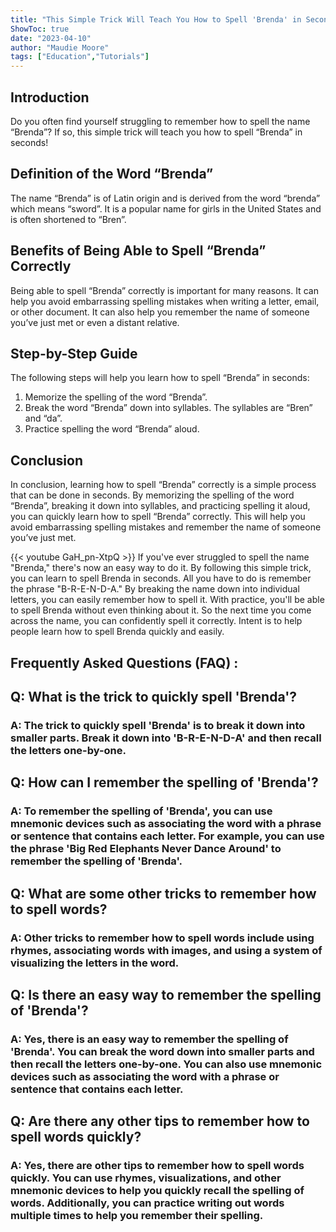 ```yaml
---
title: "This Simple Trick Will Teach You How to Spell 'Brenda' in Seconds!"
ShowToc: true 
date: "2023-04-10"
author: "Maudie Moore" 
tags: ["Education","Tutorials"]
---
```

## Introduction
Do you often find yourself struggling to remember how to spell the name “Brenda”? If so, this simple trick will teach you how to spell “Brenda” in seconds!

## Definition of the Word “Brenda”
The name “Brenda” is of Latin origin and is derived from the word “brenda” which means “sword”. It is a popular name for girls in the United States and is often shortened to “Bren”.

## Benefits of Being Able to Spell “Brenda” Correctly
Being able to spell “Brenda” correctly is important for many reasons. It can help you avoid embarrassing spelling mistakes when writing a letter, email, or other document. It can also help you remember the name of someone you’ve just met or even a distant relative.

## Step-by-Step Guide
The following steps will help you learn how to spell “Brenda” in seconds:

1. Memorize the spelling of the word “Brenda”. 
2. Break the word “Brenda” down into syllables. The syllables are “Bren” and “da”. 
3. Practice spelling the word “Brenda” aloud.

## Conclusion
In conclusion, learning how to spell “Brenda” correctly is a simple process that can be done in seconds. By memorizing the spelling of the word “Brenda”, breaking it down into syllables, and practicing spelling it aloud, you can quickly learn how to spell “Brenda” correctly. This will help you avoid embarrassing spelling mistakes and remember the name of someone you’ve just met.

{{< youtube GaH_pn-XtpQ >}} 
If you've ever struggled to spell the name "Brenda," there's now an easy way to do it. By following this simple trick, you can learn to spell Brenda in seconds. All you have to do is remember the phrase "B-R-E-N-D-A." By breaking the name down into individual letters, you can easily remember how to spell it. With practice, you'll be able to spell Brenda without even thinking about it. So the next time you come across the name, you can confidently spell it correctly. Intent is to help people learn how to spell Brenda quickly and easily.

## Frequently Asked Questions (FAQ) :
<h2>Q: What is the trick to quickly spell 'Brenda'?</h2>

<h3>A: The trick to quickly spell 'Brenda' is to break it down into smaller parts. Break it down into 'B-R-E-N-D-A' and then recall the letters one-by-one.</h3>

<h2>Q: How can I remember the spelling of 'Brenda'?</h2>

<h3>A: To remember the spelling of 'Brenda', you can use mnemonic devices such as associating the word with a phrase or sentence that contains each letter. For example, you can use the phrase 'Big Red Elephants Never Dance Around' to remember the spelling of 'Brenda'.</h3>

<h2>Q: What are some other tricks to remember how to spell words?</h2>

<h3>A: Other tricks to remember how to spell words include using rhymes, associating words with images, and using a system of visualizing the letters in the word.</h3>

<h2>Q: Is there an easy way to remember the spelling of 'Brenda'?</h2>

<h3>A: Yes, there is an easy way to remember the spelling of 'Brenda'. You can break the word down into smaller parts and then recall the letters one-by-one. You can also use mnemonic devices such as associating the word with a phrase or sentence that contains each letter.</h3>

<h2>Q: Are there any other tips to remember how to spell words quickly?</h2>

<h3>A: Yes, there are other tips to remember how to spell words quickly. You can use rhymes, visualizations, and other mnemonic devices to help you quickly recall the spelling of words. Additionally, you can practice writing out words multiple times to help you remember their spelling.</h3>






